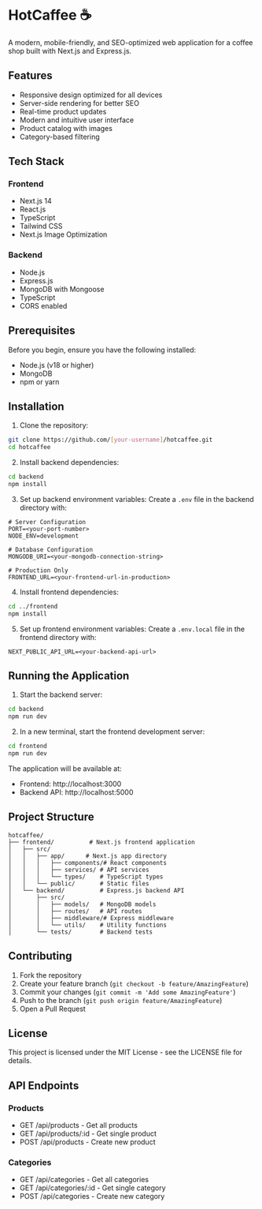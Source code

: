 # HotCaffee ☕

A modern, mobile-friendly, and SEO-optimized web application for a coffee shop built with Next.js and Express.js.

## Features

- Responsive design optimized for all devices
- Server-side rendering for better SEO
- Real-time product updates
- Modern and intuitive user interface
- Product catalog with images
- Category-based filtering

## Tech Stack

### Frontend
- Next.js 14
- React.js
- TypeScript
- Tailwind CSS
- Next.js Image Optimization

### Backend
- Node.js
- Express.js
- MongoDB with Mongoose
- TypeScript
- CORS enabled

## Prerequisites

Before you begin, ensure you have the following installed:
- Node.js (v18 or higher)
- MongoDB
- npm or yarn

## Installation

1. Clone the repository:
```bash
git clone https://github.com/[your-username]/hotcaffee.git
cd hotcaffee
```

2. Install backend dependencies:
```bash
cd backend
npm install
```

3. Set up backend environment variables:
Create a `.env` file in the backend directory with:
```
# Server Configuration
PORT=<your-port-number>
NODE_ENV=development

# Database Configuration
MONGODB_URI=<your-mongodb-connection-string>

# Production Only
FRONTEND_URL=<your-frontend-url-in-production>
```

4. Install frontend dependencies:
```bash
cd ../frontend
npm install
```

5. Set up frontend environment variables:
Create a `.env.local` file in the frontend directory with:
```
NEXT_PUBLIC_API_URL=<your-backend-api-url>
```

## Running the Application

1. Start the backend server:
```bash
cd backend
npm run dev
```

2. In a new terminal, start the frontend development server:
```bash
cd frontend
npm run dev
```

The application will be available at:
- Frontend: http://localhost:3000
- Backend API: http://localhost:5000

## Project Structure

```
hotcaffee/
├── frontend/          # Next.js frontend application
│   ├── src/
│   │   ├── app/      # Next.js app directory
│   │   │   ├── components/# React components
│   │   │   ├── services/ # API services
│   │   │   └── types/    # TypeScript types
│   │   └── public/       # Static files
│   └── backend/          # Express.js backend API
│       ├── src/
│       │   ├── models/   # MongoDB models
│       │   ├── routes/   # API routes
│       │   ├── middleware/# Express middleware
│       │   └── utils/    # Utility functions
│       └── tests/        # Backend tests
```

## Contributing

1. Fork the repository
2. Create your feature branch (`git checkout -b feature/AmazingFeature`)
3. Commit your changes (`git commit -m 'Add some AmazingFeature'`)
4. Push to the branch (`git push origin feature/AmazingFeature`)
5. Open a Pull Request

## License

This project is licensed under the MIT License - see the LICENSE file for details.

## API Endpoints

### Products
- GET /api/products - Get all products
- GET /api/products/:id - Get single product
- POST /api/products - Create new product

### Categories
- GET /api/categories - Get all categories
- GET /api/categories/:id - Get single category
- POST /api/categories - Create new category 